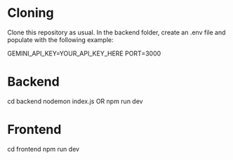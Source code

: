 # Cloning

Clone this repository as usual. In the backend folder, create an .env file and populate with the following example:

GEMINI_API_KEY=YOUR_API_KEY_HERE
PORT=3000


# Backend

cd backend
nodemon index.js OR npm run dev


# Frontend

cd frontend
npm run dev
